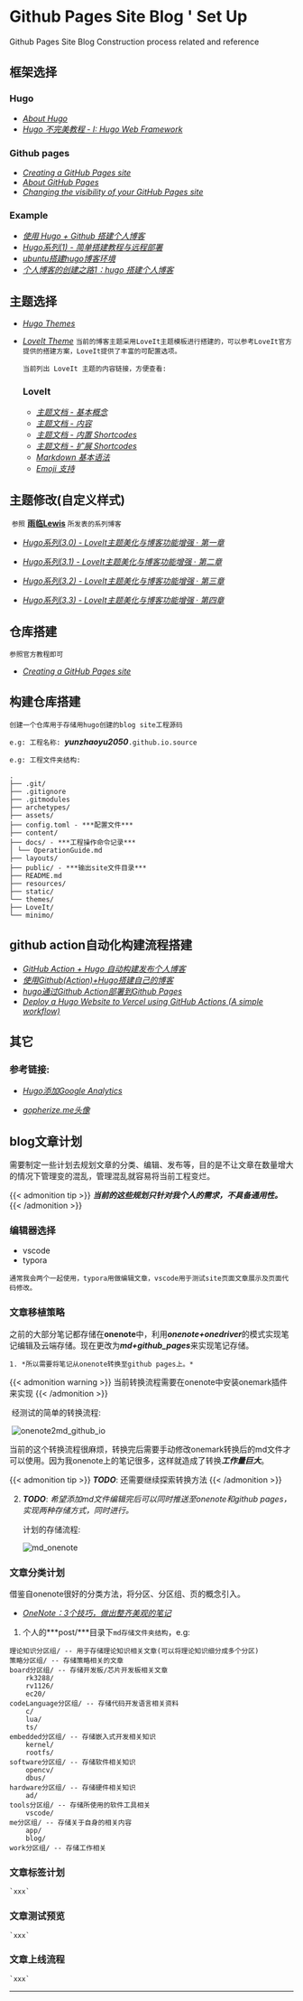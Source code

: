# Github Pages Site Blog ' Set Up


<!--more-->
Github Pages Site Blog Construction process related and reference
<!--more-->

## 框架选择

### Hugo

  - [*About Hugo*](https://gohugo.io/about/)
  - [*Hugo 不完美教程 - I: Hugo Web Framework*](https://www.jianshu.com/p/deaa0e58315a)

### Github pages

- [*Creating a GitHub Pages site*](https://docs.github.com/en/pages/getting-started-with-github-pages/creating-a-github-pages-site)
- [*About GitHub Pages*](https://docs.github.com/cn/pages/getting-started-with-github-pages/about-github-pages)
- [*Changing the visibility of your GitHub Pages site*](https://docs.github.com/en/enterprise-cloud@latest/pages/getting-started-with-github-pages/changing-the-visibility-of-your-github-pages-site)

### Example

- [*使用 Hugo + Github 搭建个人博客*](https://zhuanlan.zhihu.com/p/105021100)
- [*Hugo系列(1) - 简单搭建教程与远程部署*](https://lewky.cn/posts/hugo-1.html/)
- [*ubuntu搭建hugo博客环境*](https://zhuanlan.zhihu.com/p/363942257)
- [*个人博客的创建之路1：hugo 搭建个人博客*](https://juejin.cn/post/6854573210404831239)

## 主题选择

- [*Hugo Themes*](https://themes.gohugo.io/)

- [*LoveIt Theme*](https://hugoloveit.com/zh-cn/)
  `当前的博客主题采用LoveIt主题模板进行搭建的，可以参考LoveIt官方提供的搭建方案，LoveIt提供了丰富的可配置选项。`

  `当前列出 LoveIt 主题的内容链接，方便查看:`
  
  ### **LoveIt**
  
  - [*主题文档 - 基本概念*](https://hugoloveit.com/zh-cn/theme-documentation-basics/)
  - [*主题文档 - 内容*](https://hugoloveit.com/zh-cn/theme-documentation-content/)
  - [*主题文档 - 内置      Shortcodes*](https://hugoloveit.com/zh-cn/theme-documentation-built-in-shortcodes/)
  - [*主题文档 - 扩展      Shortcodes*](https://hugoloveit.com/zh-cn/theme-documentation-extended-shortcodes/)
  - [*Markdown 基本语法*](https://hugoloveit.com/zh-cn/basic-markdown-syntax/)
  - [*Emoji 支持*](https://hugoloveit.com/zh-cn/emoji-support/)

## 主题修改(自定义样式)

​	`参照` [**雨临Lewis**](https://lewky.cn/) `所发表的系列博客`

- [*Hugo系列(3.0) - LoveIt主题美化与博客功能增强 · 第一章*](https://lewky.cn/posts/hugo-3.html/)

- [*Hugo系列(3.1) - LoveIt主题美化与博客功能增强 · 第二章*](https://lewky.cn/posts/hugo-3.1.html/)
- [*Hugo系列(3.2) - LoveIt主题美化与博客功能增强 · 第三章*](https://lewky.cn/posts/hugo-3.2.html/)
- [*Hugo系列(3.3) - LoveIt主题美化与博客功能增强 · 第四章*](https://lewky.cn/posts/hugo-3-3/)

## 仓库搭建

  `参照官方教程即可`

-   [*Creating a GitHub Pages site*](https://docs.github.com/en/pages/getting-started-with-github-pages/creating-a-github-pages-site)


## 构建仓库搭建

  `创建一个仓库用于存储用hugo创建的blog site工程源码`

  `e.g: 工程名称: `***yunzhaoyu2050***`.github.io.source`

  `e.g: 工程文件夹结构:`

```tree
.
├── .git/
├── .gitignore
├── .gitmodules
├── archetypes/
├── assets/
├── config.toml - ***配置文件***
├── content/
├── docs/ - ***工程操作命令记录***
│ └── OperationGuide.md
├── layouts/
├── public/ - ***输出site文件目录***
├── README.md
├── resources/
├── static/
└── themes/
├── LoveIt/
└── minimo/
```

## github action自动化构建流程搭建

- [*GitHub Action + Hugo 自动构建发布个人博客*](https://zhuanlan.zhihu.com/p/240522090)
- [*使用Github(Action)+Hugo搭建自己的博客*](https://blog.csdn.net/weixin_41263449/article/details/107584336)
- [*hugo通过Github Action部署到Github Pages*](https://www.jianshu.com/p/5aa60433850a)
- [*Deploy a Hugo Website to Vercel using GitHub Actions (A simple workflow)*](https://colinwilson.uk/2020/12/25/deploy-a-hugo-website-to-vercel-using-github-actions-a-simple-workflow/)

## 其它

###   参考链接:

  - [*Hugo添加Google Analytics*](https://www.ariesme.com/posts/2019/add_google_analytics_for_hugo/)

- [*gopherize.me头像*](https://gopherize.me/)

  

## blog文章计划

需要制定一些计划去规划文章的分类、编辑、发布等，目的是不让文章在数量增大的情况下管理变的混乱，管理混乱就容易将当前工程变烂。

{{< admonition tip >}}
***当前的这些规划只针对我个人的需求，不具备通用性。***
{{< /admonition >}}

###   编辑器选择

- vscode
- typora


`通常我会两个一起使用，typora用做编辑文章，vscode用于测试site页面文章展示及页面代码修改。`

### 文章移植策略

​	之前的大部分笔记都存储在**onenote**中，利用***onenote+onedriver***的模式实现笔记编辑及云端存储。现在更改为***md+github_pages***来实现笔记存储。

	1. *所以需要将笔记从onenote转换至github pages上。*

{{< admonition warning >}}
当前转换流程需要在onenote中安装onemark插件来实现
{{< /admonition >}}

​	经测试的简单的转换流程:

​	![onenote2md_github_io](./onenote2md_github_io.svg)

​	当前的这个转换流程很麻烦，转换完后需要手动修改onemark转换后的md文件才可以使用。因为我onenote上的笔记很多，这样就造成了转换***工作量巨大***。

{{< admonition tip >}}
***TODO***: 还需要继续探索转换方法
{{< /admonition >}}

 2. ***TODO***: *希望添加md文件编辑完后可以同时推送至onenote和github pages，实现两种存储方式，同时进行。*

    计划的存储流程:

    ![md_onenote](./md_onenote.svg)

###   文章分类计划

借鉴自onenote很好的分类方法，将分区、分区组、页的概念引入。

- *[OneNote：3个技巧，做出整齐美观的笔记](https://zhuanlan.zhihu.com/p/39968316)*

1. 个人的***post/***目录下`md存储文件夹结构`，e.g:

```code
理论知识分区组/ -- 用于存储理论知识相关文章(可以将理论知识细分成多个分区)
策略分区组/ -- 存储策略相关的文章
board分区组/ -- 存储开发板/芯片开发板相关文章
	rk3288/
	rv1126/
	ec20/
codeLanguage分区组/ -- 存储代码开发语言相关资料
	c/
	lua/
	ts/
embedded分区组/ -- 存储嵌入式开发相关知识
	kernel/
	rootfs/
software分区组/ -- 存储软件相关知识
	opencv/
	dbus/
hardware分区组/ -- 存储硬件相关知识
	ad/
tools分区组/ -- 存储所使用的软件工具相关
	vscode/
me分区组/ -- 存储关于自身的相关内容
	app/
	blog/
work分区组/ -- 存储工作相关
```

###   文章标签计划

    `xxx`

###   文章测试预览

    `xxx`

###   文章上线流程

    `xxx`


-----


